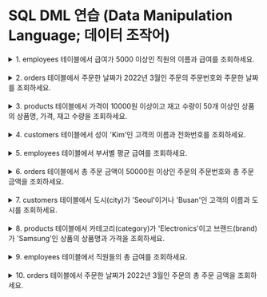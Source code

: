 # SQL DML 연습 (Data Manipulation Language; 데이터 조작어)

<details>
  <summary>1. employees 테이블에서 급여가 5000 이상인 직원의 이름과 급여를 조회하세요.</summary>

```sql
SELECT emp_name, salary
FROM employees
WHERE salary >= 5000;
```

| emp_name | salary |
| -------- | ------ |
| John     | 5500   |
| Jane     | 6000   |
| Bob      | 7000   |
| Sarah    | 5500   |
</details>

<br>

<details>
  <summary>2. orders 테이블에서 주문한 날짜가 2022년 3월인 주문의 주문번호와 주문한 날짜를 조회하세요.</summary>

```sql
SELECT order_id, order_date
FROM orders
WHERE order_date BETWEEN '2022-03-01' AND '2022-03-31';
```

| order_id | order_date |
| -------- | ---------- |
| 1001     | 2022-03-12 |
| 1003     | 2022-03-25 |
| 1006     | 2022-03-01 |
</details>

<br>

<details>
  <summary>3. products 테이블에서 가격이 10000원 이상이고 재고 수량이 50개 이상인 상품의 상품명, 가격, 재고 수량을 조회하세요.</summary>

```sql
SELECT product_name, price, stock_quantity
FROM products
WHERE price >= 10000 AND stock_quantity >= 50;
```

| product_name | price | stock_quantity |
| ------------ | ----- | -------------- |
| iPhone 13    | 12000 | 100            |
| Galaxy S21   | 11000 | 80             |
</details>

<br>

<details>
  <summary>4. customers 테이블에서 성이 'Kim'인 고객의 이름과 전화번호를 조회하세요.</summary>

```sql
SELECT customer_name, phone
FROM customers
WHERE customer_name LIKE '%Kim%';
```

| customer_name | phone         |
| ------------- | ------------- |
| Kim Yuna      | 010-1234-5678 |
| Park Sung Kim | 010-9876-5432 |
</details>

<br>

<details>
  <summary>5. employees 테이블에서 부서별 평균 급여를 조회하세요.</summary>

```sql
SELECT department, AVG(salary) AS avg_salary
FROM employees
GROUP BY department;
```

| department  | avg_salary |
| ----------- | ---------- |
| HR          | 4000       |
| Sales       | 6000       |
| Engineering | 5500       |
</details>

<br>

<details>
  <summary>6. orders 테이블에서 총 주문 금액이 50000원 이상인 주문의 주문번호와 총 주문 금액을 조회하세요.</summary>

```sql
SELECT order_id, (quantity * price) AS total_price
FROM order_details
JOIN orders ON order_details.order_id = orders.order_id
WHERE (quantity * price) >= 50000;
```

| order_id | total_price |
| -------- | ----------- |
| 1001     | 90000       |
| 1002     | 60000       |
| 1004     | 80000       |
| 1005     | 90000       |
| 1007     | 50000       |
</details>

<br>

<details>
  <summary>7. customers 테이블에서 도시(city)가 'Seoul'이거나 'Busan'인 고객의 이름과 도시를 조회하세요.</summary>

```sql
SELECT customer_name, city
FROM customers
WHERE city IN ('Seoul', 'Busan');
```

| customer_name | city  |
| ------------- | ----- |
| Kim Yuna      | Seoul |
| Lee Minho     | Busan |
| Park Ji Sung  | Seoul |
</details>

<br>

<details>
  <summary>8. products 테이블에서 카테고리(category)가 'Electronics'이고 브랜드(brand)가 'Samsung'인 상품의 상품명과 가격을 조회하세요.</summary>

```sql
SELECT product_name, price
FROM products
WHERE category = 'Electronics' AND brand = 'Samsung';
```

| product_name           | price |
| ---------------------- | ----: |
| Samsung Galaxy S21     |   800 |
| Samsung Galaxy Note 20 |   900 |
| Samsung Galaxy Tab S7  |   600 |
</details>

<br>

<details>
  <summary>9. employees 테이블에서 직원들의 총 급여를 조회하세요.</summary>

```sql
SELECT SUM(salary) as total_salary
FROM employees;
```

| total_salary |
| -----------: |
|       188300 |
</details>

<br>

<details>
  <summary>10. orders 테이블에서 주문한 날짜가 2022년 3월인 주문의 총 주문 금액을 조회하세요.</summary>

```sql
SELECT SUM(total_amount) as march_sales
FROM orders
WHERE order_date >= '2022-03-01' AND order_date <= '2022-03-31';
```

| march_sales |
| ----------: |
|       21500 |
</details>